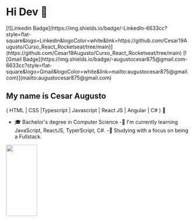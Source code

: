 <h1>Hi Dev 👋</h1>
[![Linkedin Badge](https://img.shields.io/badge/-LinkedIn-6633cc?style=flat-square&logo=Linkedin&logoColor=white&link=https://github.com/Cesar19Augusto/Curso_React_Rocketseat/tree/main)](https://github.com/Cesar19Augusto/Curso_React_Rocketseat/tree/main)
[![Gmail Badge](https://img.shields.io/badge/-augustocesar875@gmail.com-6633cc?style=flat-square&logo=Gmail&logoColor=white&link=mailto:augustocesar875@gmail.com)](mailto:augustocesar875@gmail.com)

## My name is Cesar Augusto
( HTML | CSS |Typescript | Javascript | React JS | Angular | C# ) 🚀

- 🎓 Bachelor's degree in Computer Science
-🌱 I'm currently learning JavaScript, ReactJS, TyperScript, C#.
-💬 Studying with a focus on being a Fullstack.


<div align="left">
  
  <img width="41%" height="195px" src="https://github-readme-stats.vercel.app/api/top-langs/?username=Cesar19Augusto&layout=compact&hide_border=true&title_color=8f00ff&text_color=ffffff&bg_color=0d1117" />
  
 </div>
